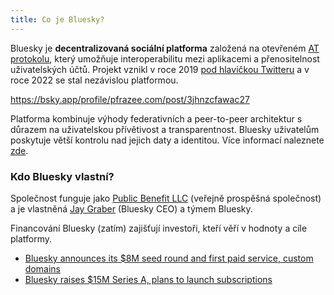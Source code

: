 ```yaml
---
title: Co je Bluesky?
---
```


Bluesky je **decentralizovaná sociální platforma** založená na otevřeném [AT protokolu](https://atproto.com/), který
umožňuje interoperabilitu mezi aplikacemi a přenositelnost uživatelských účtů. Projekt vznikl v roce 2019
[pod hlavičkou Twitteru](https://x.com/jack/status/1204766078468911106) a v roce 2022 se stal nezávislou platformou.

https://bsky.app/profile/pfrazee.com/post/3jhnzcfawac27

Platforma kombinuje výhody federativních a peer-to-peer architektur s důrazem na uživatelskou přívětivost a
transparentnost. Bluesky uživatelům poskytuje větší kontrolu nad jejich daty a identitou. Více informací naleznete
[zde](https://blueskyweb.zendesk.com/hc/en-us/articles/19002666608397-What-is-Bluesky).

### Kdo Bluesky vlastní?

Společnost funguje jako [Public Benefit LLC](https://bsky.social/about/blog/2-7-2022-overview) (veřejně prospěšná
společnost) a je vlastněná [Jay Graber](https://bsky.app/profile/jay.bsky.team) (Bluesky CEO) a týmem Bluesky.

Financování Bluesky (zatím) zajišťují investoři, kteří věří v hodnoty a cíle platformy.

- [Bluesky announces its $8M seed round and first paid service, custom domains](https://techcrunch.com/2023/07/05/bluesky-announces-its-8m-seed-round-first-paid-service-custom-domains/)
- [Bluesky raises $15M Series A, plans to launch subscriptions](https://techcrunch.com/2024/10/24/bluesky-raises-15m-series-a-plans-to-launch-subscriptions/)
